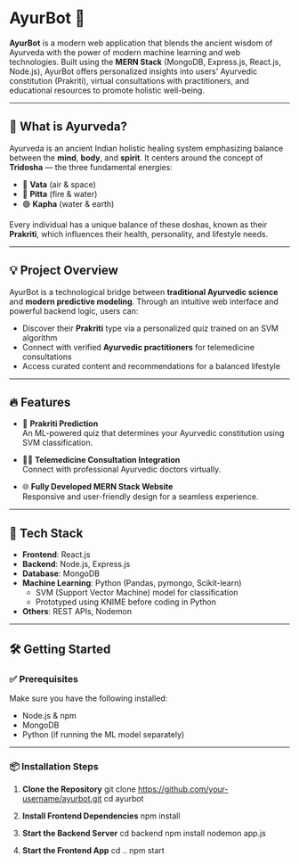 # AyurBot 🌿

**AyurBot** is a modern web application that blends the ancient wisdom of Ayurveda with the power of modern machine learning and web technologies. Built using the **MERN Stack** (MongoDB, Express.js, React.js, Node.js), AyurBot offers personalized insights into users' Ayurvedic constitution (Prakriti), virtual consultations with practitioners, and educational resources to promote holistic well-being.

---

## 🌱 What is Ayurveda?

Ayurveda is an ancient Indian holistic healing system emphasizing balance between the **mind**, **body**, and **spirit**. It centers around the concept of **Tridosha** — the three fundamental energies:

- 🔵 **Vata** (air & space)  
- 🔴 **Pitta** (fire & water)  
- 🟢 **Kapha** (water & earth)

Every individual has a unique balance of these doshas, known as their **Prakriti**, which influences their health, personality, and lifestyle needs.

---

## 💡 Project Overview

AyurBot is a technological bridge between **traditional Ayurvedic science** and **modern predictive modeling**. Through an intuitive web interface and powerful backend logic, users can:

- Discover their **Prakriti** type via a personalized quiz trained on an SVM algorithm  
- Connect with verified **Ayurvedic practitioners** for telemedicine consultations  
- Access curated content and recommendations for a balanced lifestyle  

---

## 🔥 Features

- 🧠 **Prakriti Prediction**  
  An ML-powered quiz that determines your Ayurvedic constitution using SVM classification.

- 🧑‍⚕️ **Telemedicine Consultation Integration**  
  Connect with professional Ayurvedic doctors virtually.

- 🌐 **Fully Developed MERN Stack Website**  
  Responsive and user-friendly design for a seamless experience.

---

## 🚀 Tech Stack

- **Frontend**: React.js  
- **Backend**: Node.js, Express.js  
- **Database**: MongoDB  
- **Machine Learning**: Python (Pandas, pymongo, Scikit-learn)  
  - SVM (Support Vector Machine) model for classification  
  - Prototyped using KNIME before coding in Python  
- **Others**: REST APIs, Nodemon

---

## 🛠️ Getting Started

### ✅ Prerequisites

Make sure you have the following installed:

- Node.js & npm
- MongoDB
- Python (if running the ML model separately)

---

### 📦 Installation Steps

1. **Clone the Repository**
   git clone https://github.com/your-username/ayurbot.git
   cd ayurbot

2. **Install Frontend Dependencies**
   npm install

3. **Start the Backend Server**
   cd backend
   npm install
   nodemon app.js

4. **Start the Frontend App**
   cd ..
   npm start
